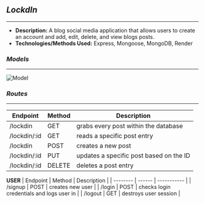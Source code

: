 ## *LockdIn*
***
* **Description:** A blog social media application that allows users to create an account and add, edit, delete, and view blogs posts.
* **Technologies/Methods Used:** Express, Mongoose, MongoDB, Render

### *Models*
***
![Model](https://i.imgur.com/OKG5ESb.png)

### *Routes*
***
| Endpoint | Method | Description |
| -------- | ------ | ----------- |
| /lockdin | GET | grabs every post within the database |
| /lockdin/:id | GET | reads a specific post entry |
| /lockdin | POST | creates a new post  |
| /lockdin/:id | PUT | updates a specific post based on the ID |
| /lockdin/:id | DELETE | deletes a post entry |

**USER**
| Endpoint | Method | Description |
| -------- | ------ | ----------- |
| /signup | POST | creates new user |
| /login | POST | checks login credentials and logs user in |
| /logout | GET | destroys user session |
